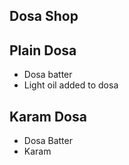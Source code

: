 ## Dosa Shop

## Plain Dosa
- Dosa batter
- Light oil added to dosa

## Karam Dosa
- Dosa Batter
- Karam